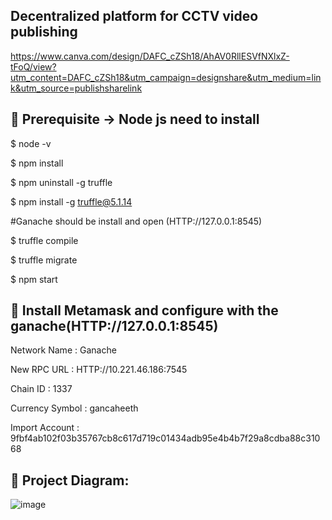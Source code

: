 ## Decentralized platform for CCTV video publishing

https://www.canva.com/design/DAFC_cZSh18/AhAV0RllESVfNXlxZ-tFoQ/view?utm_content=DAFC_cZSh18&utm_campaign=designshare&utm_medium=link&utm_source=publishsharelink

## 🔧 Prerequisite -> Node js need to install

  $ node -v
  
  $ npm install
  
  $ npm uninstall -g truffle
  
  $ npm install -g truffle@5.1.14
  
  #Ganache should be install and open (HTTP://127.0.0.1:8545)
  
  $ truffle compile
  
  $ truffle migrate
  
  $ npm start
  
## 🔧 Install Metamask and configure with the ganache(HTTP://127.0.0.1:8545)

Network Name : Ganache

New RPC URL : HTTP://10.221.46.186:7545

Chain ID : 1337

Currency Symbol : gancaheeth

Import Account : 9fbf4ab102f03b35767cb8c617d719c01434adb95e4b4b7f29a8cdba88c31068

## 🔧 Project Diagram:

![image](https://user-images.githubusercontent.com/42957988/177503664-987c2b02-5dfc-4b08-82bf-445e23b1166f.png)


